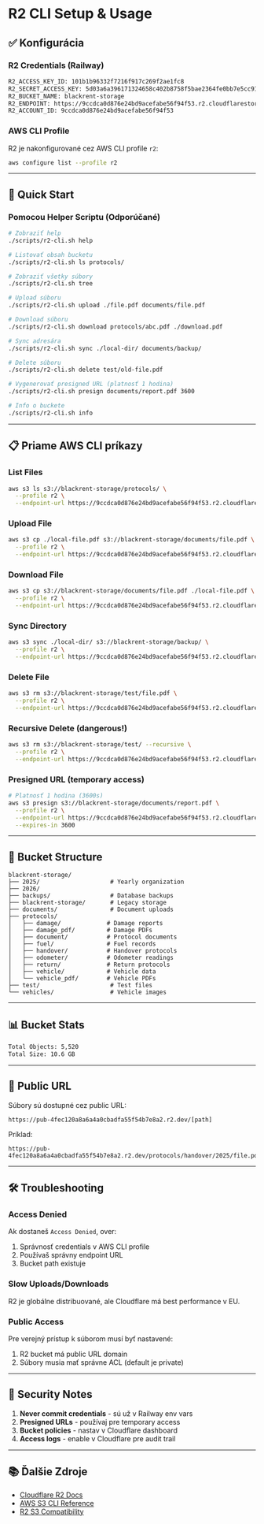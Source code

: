 # R2 CLI Setup & Usage

## ✅ Konfigurácia

### R2 Credentials (Railway)
```bash
R2_ACCESS_KEY_ID: 101b1b96332f7216f917c269f2ae1fc8
R2_SECRET_ACCESS_KEY: 5d03a6a396171324658c402b8758f5bae2364fe0bb7e5cc91d6ea8661c34cc69
R2_BUCKET_NAME: blackrent-storage
R2_ENDPOINT: https://9ccdca0d876e24bd9acefabe56f94f53.r2.cloudflarestorage.com
R2_ACCOUNT_ID: 9ccdca0d876e24bd9acefabe56f94f53
```

### AWS CLI Profile
R2 je nakonfigurované cez AWS CLI profile `r2`:
```bash
aws configure list --profile r2
```

---

## 🚀 Quick Start

### Pomocou Helper Scriptu (Odporúčané)
```bash
# Zobraziť help
./scripts/r2-cli.sh help

# Listovať obsah bucketu
./scripts/r2-cli.sh ls protocols/

# Zobraziť všetky súbory
./scripts/r2-cli.sh tree

# Upload súboru
./scripts/r2-cli.sh upload ./file.pdf documents/file.pdf

# Download súboru
./scripts/r2-cli.sh download protocols/abc.pdf ./download.pdf

# Sync adresára
./scripts/r2-cli.sh sync ./local-dir/ documents/backup/

# Delete súboru
./scripts/r2-cli.sh delete test/old-file.pdf

# Vygenerovať presigned URL (platnosť 1 hodina)
./scripts/r2-cli.sh presign documents/report.pdf 3600

# Info o buckete
./scripts/r2-cli.sh info
```

---

## 📋 Priame AWS CLI príkazy

### List Files
```bash
aws s3 ls s3://blackrent-storage/protocols/ \
  --profile r2 \
  --endpoint-url https://9ccdca0d876e24bd9acefabe56f94f53.r2.cloudflarestorage.com
```

### Upload File
```bash
aws s3 cp ./local-file.pdf s3://blackrent-storage/documents/file.pdf \
  --profile r2 \
  --endpoint-url https://9ccdca0d876e24bd9acefabe56f94f53.r2.cloudflarestorage.com
```

### Download File
```bash
aws s3 cp s3://blackrent-storage/documents/file.pdf ./local-file.pdf \
  --profile r2 \
  --endpoint-url https://9ccdca0d876e24bd9acefabe56f94f53.r2.cloudflarestorage.com
```

### Sync Directory
```bash
aws s3 sync ./local-dir/ s3://blackrent-storage/backup/ \
  --profile r2 \
  --endpoint-url https://9ccdca0d876e24bd9acefabe56f94f53.r2.cloudflarestorage.com
```

### Delete File
```bash
aws s3 rm s3://blackrent-storage/test/file.pdf \
  --profile r2 \
  --endpoint-url https://9ccdca0d876e24bd9acefabe56f94f53.r2.cloudflarestorage.com
```

### Recursive Delete (dangerous!)
```bash
aws s3 rm s3://blackrent-storage/test/ --recursive \
  --profile r2 \
  --endpoint-url https://9ccdca0d876e24bd9acefabe56f94f53.r2.cloudflarestorage.com
```

### Presigned URL (temporary access)
```bash
# Platnosť 1 hodina (3600s)
aws s3 presign s3://blackrent-storage/documents/report.pdf \
  --profile r2 \
  --endpoint-url https://9ccdca0d876e24bd9acefabe56f94f53.r2.cloudflarestorage.com \
  --expires-in 3600
```

---

## 📁 Bucket Structure

```
blackrent-storage/
├── 2025/                    # Yearly organization
├── 2026/
├── backups/                 # Database backups
├── blackrent-storage/       # Legacy storage
├── documents/               # Document uploads
├── protocols/
│   ├── damage/             # Damage reports
│   ├── damage_pdf/         # Damage PDFs
│   ├── document/           # Protocol documents
│   ├── fuel/               # Fuel records
│   ├── handover/           # Handover protocols
│   ├── odometer/           # Odometer readings
│   ├── return/             # Return protocols
│   ├── vehicle/            # Vehicle data
│   └── vehicle_pdf/        # Vehicle PDFs
├── test/                    # Test files
└── vehicles/                # Vehicle images
```

---

## 📊 Bucket Stats

```bash
Total Objects: 5,520
Total Size: 10.6 GB
```

---

## 🔗 Public URL

Súbory sú dostupné cez public URL:
```
https://pub-4fec120a8a6a4a0cbadfa55f54b7e8a2.r2.dev/[path]
```

Príklad:
```
https://pub-4fec120a8a6a4a0cbadfa55f54b7e8a2.r2.dev/protocols/handover/2025/file.pdf
```

---

## 🛠️ Troubleshooting

### Access Denied
Ak dostaneš `Access Denied`, over:
1. Správnosť credentials v AWS CLI profile
2. Používaš správny endpoint URL
3. Bucket path existuje

### Slow Uploads/Downloads
R2 je globálne distribuované, ale Cloudflare má best performance v EU.

### Public Access
Pre verejný prístup k súborom musí byť nastavené:
1. R2 bucket má public URL domain
2. Súbory musia mať správne ACL (default je private)

---

## 🔐 Security Notes

1. **Never commit credentials** - sú už v Railway env vars
2. **Presigned URLs** - používaj pre temporary access
3. **Bucket policies** - nastav v Cloudflare dashboard
4. **Access logs** - enable v Cloudflare pre audit trail

---

## 📚 Ďalšie Zdroje

- [Cloudflare R2 Docs](https://developers.cloudflare.com/r2/)
- [AWS S3 CLI Reference](https://docs.aws.amazon.com/cli/latest/reference/s3/)
- [R2 S3 Compatibility](https://developers.cloudflare.com/r2/api/s3/api/)

